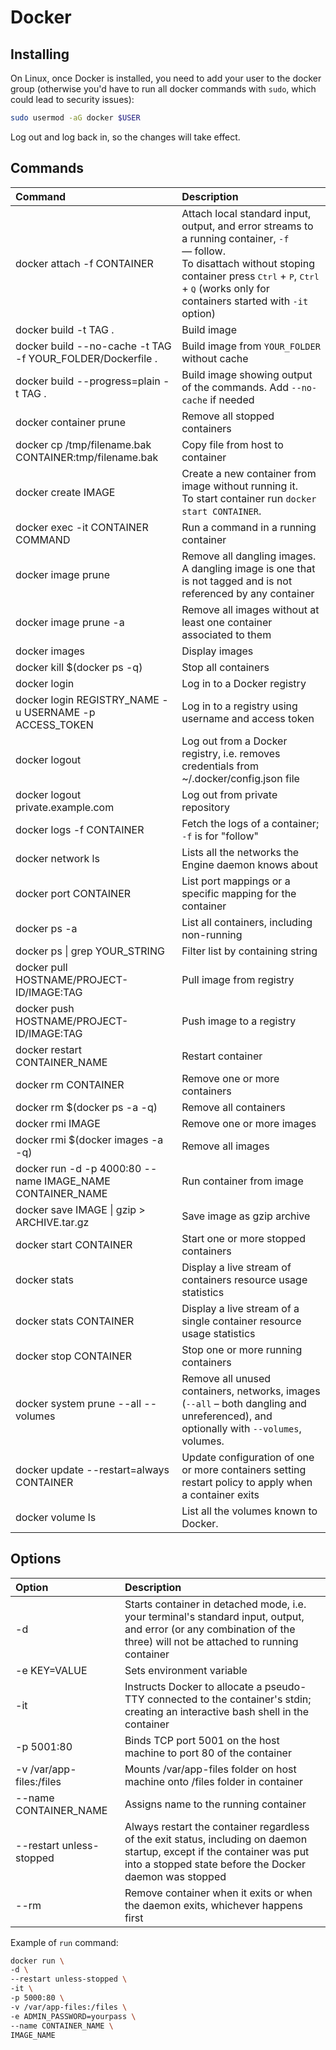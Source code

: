 # Docker

## Installing

On Linux, once Docker is installed, you need to add your user to the docker group (otherwise you'd have to run all docker commands with `sudo`, which could lead to security issues):

```bash
sudo usermod -aG docker $USER
```

Log out and log back in, so the changes will take effect.

## Commands

| Command                                                    | Description                                                                                                                                                                                                                                                         |
| :--------------------------------------------------------- | :------------------------------------------------------------------------------------------------------------------------------------------------------------------------------------------------------------------------------------------------------------------ |
| docker attach -f CONTAINER                                 | Attach local standard input, output, and error streams to a running container, `-f` — follow. <br>To disattach without stoping container press <kbd>Ctrl</kbd> + <kbd>P</kbd>, <kbd>Ctrl</kbd> + <kbd>Q</kbd> (works only for containers started with `-it` option) |
| docker build -t TAG .                                      | Build image                                                                                                                                                                                                                                                         |
| docker build --no-cache -t TAG -f YOUR_FOLDER/Dockerfile . | Build image from `YOUR_FOLDER` without cache                                                                                                                                                                                                                        |
| docker build --progress=plain -t TAG .                     | Build image showing output of the commands. Add `--no-cache` if needed                                                                                                                                                                                              |
| docker container prune                                     | Remove all stopped containers                                                                                                                                                                                                                                       |
| docker cp /tmp/filename.bak CONTAINER:tmp/filename.bak     | Copy file from host to container                                                                                                                                                                                                                                    |
| docker create IMAGE                                        | Create a new container from image without running it. <br>To start container run `docker start CONTAINER`.                                                                                                                                                          |
| docker exec -it CONTAINER COMMAND                          | Run a command in a running container                                                                                                                                                                                                                                |
| docker image prune                                         | Remove all dangling images. <br/>A dangling image is one that is not tagged and is not referenced by any container                                                                                                                                                  |
| docker image prune -a                                      | Remove all images without at least one container associated to them                                                                                                                                                                                                 |
| docker images                                              | Display images                                                                                                                                                                                                                                                      |
| docker kill $(docker ps -q)                                | Stop all containers                                                                                                                                                                                                                                                 |
| docker login                                               | Log in to a Docker registry                                                                                                                                                                                                                                         |
| docker login REGISTRY_NAME -u USERNAME -p ACCESS_TOKEN     | Log in to a registry using username and access token                                                                                                                                                                                                                |
| docker logout                                              | Log out from a Docker registry, i.e. removes credentials from ~/.docker/config.json file                                                                                                                                                                            |
| docker logout private.example.com                          | Log out from private repository                                                                                                                                                                                                                                     |
| docker logs -f CONTAINER                                   | Fetch the logs of a container; `-f` is for "follow"                                                                                                                                                                                                                 |
| docker network ls                                          | Lists all the networks the Engine daemon knows about                                                                                                                                                                                                                |
| docker port CONTAINER                                      | List port mappings or a specific mapping for the container                                                                                                                                                                                                          |
| docker ps -a                                               | List all containers, including non-running                                                                                                                                                                                                                          |
| docker ps \| grep YOUR_STRING                              | Filter list by containing string                                                                                                                                                                                                                                    |
| docker pull HOSTNAME/PROJECT-ID/IMAGE:TAG                  | Pull image from registry                                                                                                                                                                                                                                            |
| docker push HOSTNAME/PROJECT-ID/IMAGE:TAG                  | Push image to a registry                                                                                                                                                                                                                                            |
| docker restart CONTAINER_NAME                              | Restart container                                                                                                                                                                                                                                                   |
| docker rm CONTAINER                                        | Remove one or more containers                                                                                                                                                                                                                                       |
| docker rm $(docker ps -a -q)                               | Remove all containers                                                                                                                                                                                                                                               |
| docker rmi IMAGE                                           | Remove one or more images                                                                                                                                                                                                                                           |
| docker rmi $(docker images -a -q)                          | Remove all images                                                                                                                                                                                                                                                   |
| docker run -d -p 4000:80 --name IMAGE_NAME CONTAINER_NAME  | Run container from image                                                                                                                                                                                                                                            |
| docker save IMAGE \| gzip > ARCHIVE.tar.gz                 | Save image as gzip archive                                                                                                                                                                                                                                          |
| docker start CONTAINER                                     | Start one or more stopped containers                                                                                                                                                                                                                                |
| docker stats                                               | Display a live stream of containers resource usage statistics                                                                                                                                                                                                       |
| docker stats CONTAINER                                     | Display a live stream of a single container resource usage statistics                                                                                                                                                                                               |
| docker stop CONTAINER                                      | Stop one or more running containers                                                                                                                                                                                                                                 |
| docker system prune --all --volumes                        | Remove all unused containers, networks, images (`--all` – both dangling and unreferenced), and optionally with `--volumes`, volumes.                                                                                                                                |
| docker update --restart=always CONTAINER                   | Update configuration of one or more containers setting restart policy to apply when a container exits                                                                                                                                                               |
| docker volume ls                                           | List all the volumes known to Docker.                                                                                                                                                                                                                               |

## Options

| Option                   | Description                                                                                                                                                                        |
| :----------------------- | :--------------------------------------------------------------------------------------------------------------------------------------------------------------------------------- |
| -d                       | Starts container in detached mode, i.e. your terminal's standard input, output, and error (or any combination of the three) will not be attached to running container              |
| -e KEY=VALUE             | Sets environment variable                                                                                                                                                          |
| -it                      | Instructs Docker to allocate a pseudo-TTY connected to the container's stdin; creating an interactive bash shell in the container                                                  |
| -p 5001:80               | Binds TCP port 5001 on the host machine to port 80 of the container                                                                                                                |
| -v /var/app-files:/files | Mounts /var/app-files folder on host machine onto /files folder in container                                                                                                       |
| --name CONTAINER_NAME    | Assigns name to the running container                                                                                                                                              |
| --restart unless-stopped | Always restart the container regardless of the exit status, including on daemon startup, except if the container was put into a stopped state before the Docker daemon was stopped |
| --rm                     | Remove container when it exits or when the daemon exits, whichever happens first                                                                                                   |

Example of `run` command:

```sh
docker run \
-d \
--restart unless-stopped \
-it \
-p 5000:80 \
-v /var/app-files:/files \
-e ADMIN_PASSWORD=yourpass \
--name CONTAINER_NAME \
IMAGE_NAME
```
